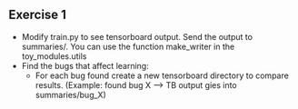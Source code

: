 ## Exercise 1

- Modify train.py to see tensorboard output. Send the output to summaries/. 
You can use the function make_writer in the toy_modules.utils
- Find the bugs that affect learning:
    - For each bug found create a new tensorboard directory to compare results. 
    (Example: found bug X --> TB output gies into summaries/bug_X)
    
